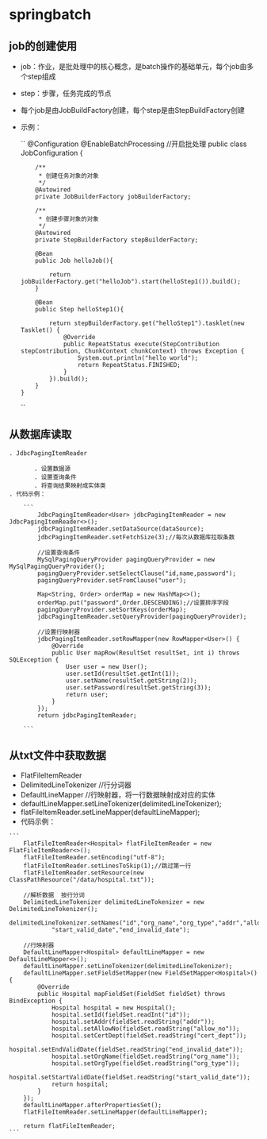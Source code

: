 # springbatch

## job的创建使用
 
  - job：作业，是批处理中的核心概念，是batch操作的基础单元，每个job由多个step组成
  - step：步骤，任务完成的节点
  - 每个job是由JobBuildFactory创建，每个step是由StepBuildFactory创建
  - 示例：
  
  
    ``
        @Configuration
        @EnableBatchProcessing //开启批处理
        public class JobConfiguration {
        
            /**
             * 创建任务对象的对象
             */
            @Autowired
            private JobBuilderFactory jobBuilderFactory;
        
            /**
             * 创建步骤对象的对象
             */
            @Autowired
            private StepBuilderFactory stepBuilderFactory;
        
            @Bean
            public Job helloJob(){
        
                return jobBuilderFactory.get("helloJob").start(helloStep1()).build();
            }
        
            @Bean
            public Step helloStep1(){
        
                return stepBuilderFactory.get("helloStep1").tasklet(new Tasklet() {
                    @Override
                    public RepeatStatus execute(StepContribution stepContribution, ChunkContext chunkContext) throws Exception {
                        System.out.println("hello world");
                        return RepeatStatus.FINISHED;
                    }
                }).build();
            }
        }  
    ``


## 从数据库读取
    . JdbcPagingItemReader
    
           . 设置数据源
           . 设置查询条件
           . 将查询结果映射成实体类
    . 代码示例：
        
        ```
            JdbcPagingItemReader<User> jdbcPagingItemReader = new JdbcPagingItemReader<>();
            jdbcPagingItemReader.setDataSource(dataSource);
            jdbcPagingItemReader.setFetchSize(3);//每次从数据库拉取条数
    
            //设置查询条件
            MySqlPagingQueryProvider pagingQueryProvider = new MySqlPagingQueryProvider();
            pagingQueryProvider.setSelectClause("id,name,password");
            pagingQueryProvider.setFromClause("user");
            
            Map<String, Order> orderMap = new HashMap<>();
            orderMap.put("password",Order.DESCENDING);//设置排序字段
            pagingQueryProvider.setSortKeys(orderMap);
            jdbcPagingItemReader.setQueryProvider(pagingQueryProvider);
    
            //设置行映射器
            jdbcPagingItemReader.setRowMapper(new RowMapper<User>() {
                @Override
                public User mapRow(ResultSet resultSet, int i) throws SQLException {
                    User user = new User();
                    user.setId(resultSet.getInt(1));
                    user.setName(resultSet.getString(2));
                    user.setPassword(resultSet.getString(3));
                    return user;
                }
            });
            return jdbcPagingItemReader;
        
        ```
        

## 从txt文件中获取数据

   - FlatFileItemReader
   - DelimitedLineTokenizer //行分词器
   - DefaultLineMapper //行映射器，将一行数据映射成对应的实体
   - defaultLineMapper.setLineTokenizer(delimitedLineTokenizer);
   - flatFileItemReader.setLineMapper(defaultLineMapper);
   - 代码示例：
   
    ```
        FlatFileItemReader<Hospital> flatFileItemReader = new FlatFileItemReader<>();
        flatFileItemReader.setEncoding("utf-8");
        flatFileItemReader.setLinesToSkip(1);//跳过第一行
        flatFileItemReader.setResource(new ClassPathResource("/data/hospital.txt"));

        //解析数据  按行分词
        DelimitedLineTokenizer delimitedLineTokenizer = new DelimitedLineTokenizer();
        delimitedLineTokenizer.setNames("id","org_name","org_type","addr","allow_no","cert_dept",
                "start_valid_date","end_invalid_date");

        //行映射器
        DefaultLineMapper<Hospital> defaultLineMapper = new DefaultLineMapper<>();
        defaultLineMapper.setLineTokenizer(delimitedLineTokenizer);
        defaultLineMapper.setFieldSetMapper(new FieldSetMapper<Hospital>() {
            @Override
            public Hospital mapFieldSet(FieldSet fieldSet) throws BindException {
                Hospital hospital = new Hospital();
                hospital.setId(fieldSet.readInt("id"));
                hospital.setAddr(fieldSet.readString("addr"));
                hospital.setAllowNo(fieldSet.readString("allow_no"));
                hospital.setCertDept(fieldSet.readString("cert_dept"));
                hospital.setEndValidDate(fieldSet.readString("end_invalid_date"));
                hospital.setOrgName(fieldSet.readString("org_name"));
                hospital.setOrgType(fieldSet.readString("org_type"));
                hospital.setStartValidDate(fieldSet.readString("start_valid_date"));
                return hospital;
            }
        });
        defaultLineMapper.afterPropertiesSet();
        flatFileItemReader.setLineMapper(defaultLineMapper);

        return flatFileItemReader;
    ``` 
    
